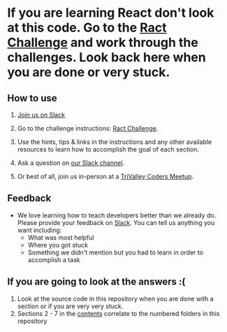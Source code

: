 # If you are learning React don't look at this code. Go to the [Ract Challenge](http://react-challenge-01.s3-website-us-west-2.amazonaws.com/react-toc/restaurant-app-toc) and work through the challenges. Look back here when you are done or very stuck.

## How to use
1. [Join us on Slack](https://join.slack.com/t/trivalleycoders/shared_invite/enQtMjY5ODI5OTQzMDcyLWU5ZGI1MDMxNGMzYjk1NzBiMTZjOGQ5OWE4Zjg5MTU0NzgyNWE3N2RjMGJmODcxMzkyZGMwMTNmYjFhZDllZDY)

1. Go to the challenge instructions: [Ract Challenge](http://react-challenge-01.s3-website-us-west-2.amazonaws.com/react-toc/restaurant-app-toc).
1. Use the hints, tips & links in the instructions and any other available resources to learn how to accomplish the goal of each section.
1. Ask a question on [our Slack channel](https://join.slack.com/t/trivalleycoders/shared_invite/enQtMjY5ODI5OTQzMDcyLWU5ZGI1MDMxNGMzYjk1NzBiMTZjOGQ5OWE4Zjg5MTU0NzgyNWE3N2RjMGJmODcxMzkyZGMwMTNmYjFhZDllZDY).
1. Or best of all, join us in-person at a [TriValley Coders Meetup](https://www.meetup.com/trivalleycoders/).

## Feedback
- We love learning how to teach developers better than we already do. Please provide your feedback on [Slack](https://join.slack.com/t/trivalleycoders/shared_invite/enQtMjY5ODI5OTQzMDcyLWU5ZGI1MDMxNGMzYjk1NzBiMTZjOGQ5OWE4Zjg5MTU0NzgyNWE3N2RjMGJmODcxMzkyZGMwMTNmYjFhZDllZDY). You can tell us anything you want including:
  - What was most helpful
  - Where you got stuck
  - Something we didn't mention but you had to learn in order to accomplish a task
## If you are going to look at the answers :(
1. Look at the source code in this repository when you are done with a section or if you are very very stuck.
1. Sections 2 - 7 in the [contents](http://react-challenge-01.s3-website-us-west-2.amazonaws.com/react-toc/restaurant-app-toc) correlate to the numbered folders in this repository
